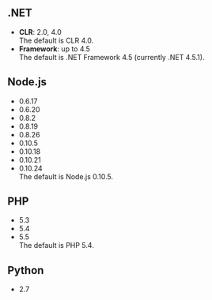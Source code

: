 ## .NET
* **CLR**: 2.0, 4.0  
The default is CLR 4.0.   
* **Framework**: up to 4.5  
The default is .NET Framework 4.5 (currently .NET 4.5.1).

## Node.js
* 0.6.17
* 0.6.20
* 0.8.2
* 0.8.19
* 0.8.26
* 0.10.5
* 0.10.18
* 0.10.21
* 0.10.24   
The default is Node.js 0.10.5.

## PHP
* 5.3
* 5.4
* 5.5  
The default is PHP 5.4. 

## Python
* 2.7

